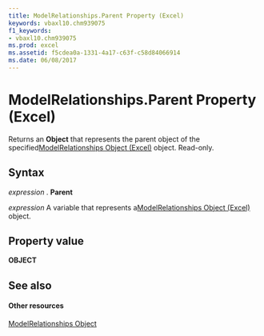 ```yaml
---
title: ModelRelationships.Parent Property (Excel)
keywords: vbaxl10.chm939075
f1_keywords:
- vbaxl10.chm939075
ms.prod: excel
ms.assetid: f5cdea0a-1331-4a17-c63f-c58d84066914
ms.date: 06/08/2017
---
```



# ModelRelationships.Parent Property (Excel)

Returns an  **Object** that represents the parent object of the specified[ModelRelationships Object (Excel)](modelrelationships-object-excel.md) object. Read-only.


## Syntax

 _expression_ . **Parent**

 _expression_ A variable that represents a[ModelRelationships Object (Excel)](modelrelationships-object-excel.md) object.


## Property value

 **OBJECT**


## See also


#### Other resources



[ModelRelationships Object](modelrelationships-object-excel.md)

